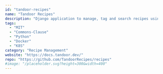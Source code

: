 ```yaml
---
id: "tandoor-recipes"
name: "Tandoor Recipes"
description: "Django application to manage, tag and search recipes using either built-in models or external storage providers hosting PDFs, Images or other files."
tags:
  - "MIT"
  - "Commons-Clause"
  - "Python"
  - "Docker"
  - "K8S"
category: "Recipe Management"
website: "https://docs.tandoor.dev/"
repo: "https://github.com/TandoorRecipes/recipes"
#image: "/placeholder.svg?height=300&width=400"
---
```


